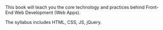 This book will teach you the core technology and practices behind Front-End Web Development (Web Apps). 

The syllabus includes HTML, CSS, JS, jQuery. 